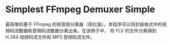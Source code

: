 # Simplest FFmpeg Demuxer Simple
 最简单的基于 FFmpeg 的视音频分离器（简化版）。本程序可以将封装格式中的视频码流数据和音频码流数据分离出来。在该例子中， 将 FLV 的文件分离得到 H.264 视频码流文件和 MP3 音频码流文件。
